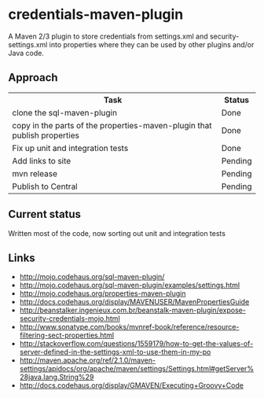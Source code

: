 # credentials-maven-plugin

A Maven 2/3 plugin to store credentials from settings.xml and security-settings.xml into properties where they can be used by other plugins and/or Java code.

## Approach

<table>
<tr><th>Task</th> <th>Status</th></tr>
<tr><td>clone the sql-maven-plugin</td><td> Done </td></tr>
<tr><td>copy in the parts of the properties-maven-plugin that publish properties</td><td> Done </td></tr>
<tr><td> Fix up unit and integration tests </td><td> Done </td></tr>
<tr><td> Add links to site </td><td> Pending </td></tr>
<tr><td> mvn release </td><td> Pending </td></tr>
<tr><td> Publish to Central </td><td> Pending </td></tr>
</table>

## Current status

Written most of the code, now sorting out unit and integration tests

## Links

- http://mojo.codehaus.org/sql-maven-plugin/
- http://mojo.codehaus.org/sql-maven-plugin/examples/settings.html
- http://mojo.codehaus.org/properties-maven-plugin
- http://docs.codehaus.org/display/MAVENUSER/MavenPropertiesGuide
- http://beanstalker.ingenieux.com.br/beanstalk-maven-plugin/expose-security-credentials-mojo.html
- http://www.sonatype.com/books/mvnref-book/reference/resource-filtering-sect-properties.html
- http://stackoverflow.com/questions/1559179/how-to-get-the-values-of-server-defined-in-the-settings-xml-to-use-them-in-my-po
- http://maven.apache.org/ref/2.1.0/maven-settings/apidocs/org/apache/maven/settings/Settings.html#getServer%28java.lang.String%29
- http://docs.codehaus.org/display/GMAVEN/Executing+Groovy+Code
